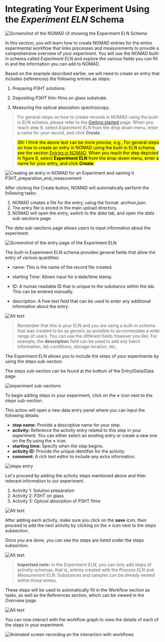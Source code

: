 # Integrating Your Experiment Using the *Experiment ELN* Schema

![Screenshot of the NOMAD UI showing the Experiment ELN Schema](../images/built-in_schema/experiment/1.png)

In this section, you will learn how to create NOMAD entries for the entire experimental workflow that links processes and measurements to provide a comprehensive overview of your experiment. You will use the NOMAD built-in schema called *Experiment ELN* and explore the various fields you can fill in and the information you can add to NOMAD.

Based on the example described earlier, we will need to create an entry that includes (references) the following entries as steps:

1. Preparing P3HT solutions.

2. Depositing P3HT thin-films on glass substrate.

3. Measuring the optical absorption spectroscopy.

> For general steps on how to create records in NOMAD using the built-in ELN schema, please refer to the [Getting started](M3_2_0_getting_started.md) page. When you reach step 8, select *Experiment ELN* from the drop down menu, enter a name for your record, and click **Create**.

> <mark>SN: I think the above text can be more precise, e.g., For general steps on how to create an entry in NOMAD using the built-in ELN schema, see the section [Entries in NOMAD](M3_2_1_creating_entries_built-in_schema.md). When you reach the step depicted in figure 8, select **Experiment ELN** from the drop-down menu, enter a name for your entry, and click **Create**. <mark>

![Creating an entry in NOMAD for an Experiment and naming it P3HT_preparation_and_measurement](../images/built-in_schema/experiment/P3HT_exp.png)

After clicking the Create button, NOMAD will automatically perform the following tasks:

1. NOMAD creates a file for the entry, using the format *.archive.json*.
2. The entry file is stored in the main upload directory. 
3. NOMAD will open the entry, switch to the *data* tab, and open the *data* sub-sections page. 

The *data* sub-sections page allows users to input information about the experiment. 

![Screenshot of the entry page of the Experiment ELN](../images/built-in_schema/experiment/entry_page.png)

The built-in Experiment ELN schema provides general fields that allow the entry of various quantities: 

* name: This is the name of the record file created.

* starting Time: Allows input for a date/time stamp. 

* ID: A human readable ID that is unique to the substance within the lab. 
This can be entered manually.

* description: A free text field that can be used to enter any additional information about the entry. 

![Alt text](../images/built-in_schema/experiment/quantities_filled.png)

> Remember that this is your ELN and you are using a built-in schema that was created to be as generic as possible to accommodate a wide range of users. You can use the different fields however you like. For example, the **description** field can be used to add any batch information, lab conditions, storage location, etc.

The Experiment ELN allows you to include the steps of your experiments by using the steps sub-section. 

The steps sub-section can be found at the bottom of the Entry/Data/Data page.

![experiment sub-sections](../images/built-in_schema/experiment/subsections.png)

To begin adding steps to your experiment, click on the **+** icon next to the steps sub-section.

This action will open a new data entry panel where you can input the following details:

- **step name:** Provide a descriptive name for your step.
- **activity:** Reference the activity entry related to this step in your experiment. You can either select an existing entry or create a new one on the fly using the **+** icon. 
- **starting time:** Specify when the step begins.
- **activity ID:** Provide the unique identifier for the activity.
- **comment:** A rich text editor to include any extra information.

![steps entry](../images/built-in_schema/experiment/steps1.png)

Let's proceed by adding the activity steps mentioned above and thier relevant information to our experiment.

1. Activity 1: Solution preparation 
2. Activity 2: P3HT on glass
3. Activity 3: Optical absorption of P3HT films

![Alt text](../images/built-in_schema/experiment/steps2.gif)

After adding each activity, make sure you click on the **save** icon, then proceed to add the next activity by clicking on the **+** icon next to the *steps* subsection. 

Once you are done, you can see the steps are listed under the steps subsection. 

![Alt text](../images/built-in_schema/experiment/steps3.png)

> **Important note:** In the *Experiment ELN*, you can only add steps of activitiy schemas, that is, entries created with the *Process ELN* and *Measurement ELN*. Substances and samples can be already nested within those enties. 

These steps will be used to automatically fill in the Workflow section as tasks, as well as the References section, which can be viewed in the *Overview* page.

![Alt text](../images/built-in_schema/experiment/workflow_and_references.png)

You can now interact with the workflow graph to view the details of each of the steps in your experiment. 

![Animated screen recording an the interaction with workflows](../images/built-in_schema/experiment/interactive_work_flow.gif)